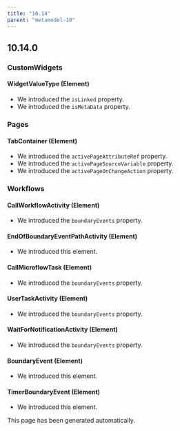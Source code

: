 ```yaml
---
title: "10.14"
parent: "metamodel-10"
---
```


## 10.14.0

### CustomWidgets

#### WidgetValueType (Element)
* We introduced the `isLinked` property. 
* We introduced the `isMetaData` property. 

### Pages

#### TabContainer (Element)
* We introduced the `activePageAttributeRef` property. 
* We introduced the `activePageSourceVariable` property. 
* We introduced the `activePageOnChangeAction` property. 

### Workflows

#### CallWorkflowActivity (Element)
* We introduced the `boundaryEvents` property. 

#### EndOfBoundaryEventPathActivity (Element)
* We introduced this element. 

#### CallMicroflowTask (Element)
* We introduced the `boundaryEvents` property. 

#### UserTaskActivity (Element)
* We introduced the `boundaryEvents` property. 

#### WaitForNotificationActivity (Element)
* We introduced the `boundaryEvents` property. 

#### BoundaryEvent (Element)
* We introduced this element. 

#### TimerBoundaryEvent (Element)
* We introduced this element. 

This page has been generated automatically.
